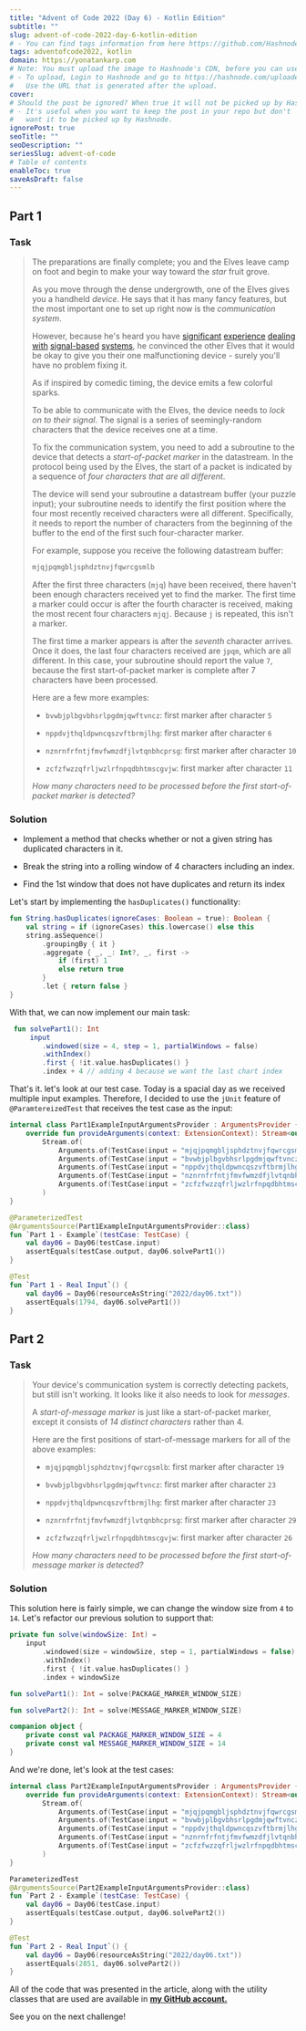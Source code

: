 ```yaml
---
title: "Advent of Code 2022 (Day 6) - Kotlin Edition"
subtitle: ""
slug: advent-of-code-2022-day-6-kotlin-edition
# - You can find tags information from here https://github.com/Hashnode/support/blob/main/misc/tags.json
tags: adventofcode2022, kotlin 
domain: https://yonatankarp.com
# Note: You must upload the image to Hashnode's CDN, before you can use it here.
# - To upload, Login to Hashnode and go to https://hashnode.com/uploader
#   Use the URL that is generated after the upload.
cover: 
# Should the post be ignored? When true it will not be picked up by Hashnode.
# - It's useful when you want to keep the post in your repo but don't
#   want it to be picked up by Hashnode.
ignorePost: true
seoTitle: ""
seoDescription: ""
seriesSlug: advent-of-code
# Table of contents
enableToc: true
saveAsDraft: false
---
```


## Part 1

### Task

> The preparations are finally complete; you and the Elves leave camp on foot and begin to make your way toward the *star* fruit grove.
> 
> As you move through the dense undergrowth, one of the Elves gives you a handheld *device*. He says that it has many fancy features, but the most important one to set up right now is the *communication system*.
> 
> However, because he's heard you have [significant](https://adventofcode.com/2016/day/6) [experience](https://adventofcode.com/2016/day/25) [dealing](https://adventofcode.com/2019/day/7) [with](https://adventofcode.com/2019/day/9) [signal-based](https://adventofcode.com/2019/day/16) [systems](https://adventofcode.com/2021/day/25), he convinced the other Elves that it would be okay to give you their one malfunctioning device - surely you'll have no problem fixing it.
> 
> As if inspired by comedic timing, the device emits a few colorful sparks.
> 
> To be able to communicate with the Elves, the device needs to *lock on to their signal*. The signal is a series of seemingly-random characters that the device receives one at a time.
> 
> To fix the communication system, you need to add a subroutine to the device that detects a *start-of-packet marker* in the datastream. In the protocol being used by the Elves, the start of a packet is indicated by a sequence of *four characters that are all different*.
> 
> The device will send your subroutine a datastream buffer (your puzzle input); your subroutine needs to identify the first position where the four most recently received characters were all different. Specifically, it needs to report the number of characters from the beginning of the buffer to the end of the first such four-character marker.
> 
> For example, suppose you receive the following datastream buffer:
> 
> ```kotlin
> mjqjpqmgbljsphdztnvjfqwrcgsmlb
> ```
> 
> After the first three characters (`mjq`) have been received, there haven't been enough characters received yet to find the marker. The first time a marker could occur is after the fourth character is received, making the most recent four characters `mjqj`. Because `j` is repeated, this isn't a marker.
> 
> The first time a marker appears is after the *seventh* character arrives. Once it does, the last four characters received are `jpqm`, which are all different. In this case, your subroutine should report the value `7`, because the first start-of-packet marker is complete after 7 characters have been processed.
> 
> Here are a few more examples:
> 
> *   `bvwbjplbgvbhsrlpgdmjqwftvncz`: first marker after character `5`
>     
> *   `nppdvjthqldpwncqszvftbrmjlhg`: first marker after character `6`
>     
> *   `nznrnfrfntjfmvfwmzdfjlvtqnbhcprsg`: first marker after character `10`
>     
> *   `zcfzfwzzqfrljwzlrfnpqdbhtmscgvjw`: first marker after character `11`
>     
> 
> *How many characters need to be processed before the first start-of-packet marker is detected?*

### Solution

*   Implement a method that checks whether or not a given string has duplicated characters in it.
    
*   Break the string into a rolling window of 4 characters including an index.
    
*   Find the 1st window that does not have duplicates and return its index
    

Let's start by implementing the `hasDuplicates()` functionality:

```kotlin
fun String.hasDuplicates(ignoreCases: Boolean = true): Boolean {
    val string = if (ignoreCases) this.lowercase() else this
    string.asSequence()
        .groupingBy { it }
        .aggregate { _, _: Int?, _, first ->
            if (first) 1
            else return true
        }
        .let { return false }
}
```

With that, we can now implement our main task:

```kotlin
 fun solvePart1(): Int
     input
        .windowed(size = 4, step = 1, partialWindows = false)
        .withIndex()
        .first { !it.value.hasDuplicates() }
        .index + 4 // adding 4 because we want the last chart index
```

That's it. let's look at our test case. Today is a spacial day as we received multiple input examples. Therefore, I decided to use the `jUnit` feature of `@ParamtereizedTest` that receives the test case as the input:

```kotlin
internal class Part1ExampleInputArgumentsProvider : ArgumentsProvider {
    override fun provideArguments(context: ExtensionContext): Stream<out Arguments> =
        Stream.of(
            Arguments.of(TestCase(input = "mjqjpqmgbljsphdztnvjfqwrcgsmlb", output = 7)),
            Arguments.of(TestCase(input = "bvwbjplbgvbhsrlpgdmjqwftvncz", output = 5)),
            Arguments.of(TestCase(input = "nppdvjthqldpwncqszvftbrmjlhg", output = 6)),
            Arguments.of(TestCase(input = "nznrnfrfntjfmvfwmzdfjlvtqnbhcprsg", output = 10)),
            Arguments.of(TestCase(input = "zcfzfwzzqfrljwzlrfnpqdbhtmscgvjw", output = 11)),
        )
}

@ParameterizedTest
@ArgumentsSource(Part1ExampleInputArgumentsProvider::class)
fun `Part 1 - Example`(testCase: TestCase) {
    val day06 = Day06(testCase.input)
    assertEquals(testCase.output, day06.solvePart1())
}

@Test
fun `Part 1 - Real Input`() {
    val day06 = Day06(resourceAsString("2022/day06.txt"))
    assertEquals(1794, day06.solvePart1())
}
```

## Part 2

### Task

> Your device's communication system is correctly detecting packets, but still isn't working. It looks like it also needs to look for *messages*.
> 
> A *start-of-message marker* is just like a start-of-packet marker, except it consists of *14 distinct characters* rather than 4.
> 
> Here are the first positions of start-of-message markers for all of the above examples:
> 
> *   `mjqjpqmgbljsphdztnvjfqwrcgsmlb`: first marker after character `19`
>     
> *   `bvwbjplbgvbhsrlpgdmjqwftvncz`: first marker after character `23`
>     
> *   `nppdvjthqldpwncqszvftbrmjlhg`: first marker after character `23`
>     
> *   `nznrnfrfntjfmvfwmzdfjlvtqnbhcprsg`: first marker after character `29`
>     
> *   `zcfzfwzzqfrljwzlrfnpqdbhtmscgvjw`: first marker after character `26`
>     
> 
> *How many characters need to be processed before the first start-of-message marker is detected?*

### Solution

This solution here is fairly simple, we can change the window size from `4` to `14`. Let's refactor our previous solution to support that:

```kotlin
private fun solve(windowSize: Int) =
    input
        .windowed(size = windowSize, step = 1, partialWindows = false)
        .withIndex()
        .first { !it.value.hasDuplicates() }
        .index + windowSize

fun solvePart1(): Int = solve(PACKAGE_MARKER_WINDOW_SIZE)

fun solvePart2(): Int = solve(MESSAGE_MARKER_WINDOW_SIZE)

companion object {
    private const val PACKAGE_MARKER_WINDOW_SIZE = 4
    private const val MESSAGE_MARKER_WINDOW_SIZE = 14
}
```

And we're done, let's look at the test cases:

```kotlin
internal class Part2ExampleInputArgumentsProvider : ArgumentsProvider {
    override fun provideArguments(context: ExtensionContext): Stream<out Arguments> =
        Stream.of(
            Arguments.of(TestCase(input = "mjqjpqmgbljsphdztnvjfqwrcgsmlb", output = 19)),
            Arguments.of(TestCase(input = "bvwbjplbgvbhsrlpgdmjqwftvncz", output = 23)),
            Arguments.of(TestCase(input = "nppdvjthqldpwncqszvftbrmjlhg", output = 23)),
            Arguments.of(TestCase(input = "nznrnfrfntjfmvfwmzdfjlvtqnbhcprsg", output = 29)),
            Arguments.of(TestCase(input = "zcfzfwzzqfrljwzlrfnpqdbhtmscgvjw", output = 26)),
        )
}

ParameterizedTest
@ArgumentsSource(Part2ExampleInputArgumentsProvider::class)
fun `Part 2 - Example`(testCase: TestCase) {
    val day06 = Day06(testCase.input)
    assertEquals(testCase.output, day06.solvePart2())
}

@Test
fun `Part 2 - Real Input`() {
    val day06 = Day06(resourceAsString("2022/day06.txt"))
    assertEquals(2851, day06.solvePart2())
}
```

All of the code that was presented in the article, along with the utility classes that are used are available in [**my GitHub account.**](https://github.com/yonatankarp/advent-of-code)

See you on the next challenge!
